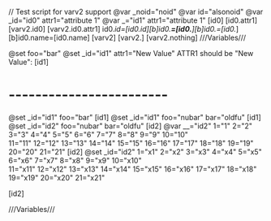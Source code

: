 // Test script for varv2 support
@var _noid="noid"
@var id="alsonoid"
@var _id="id0" attr1="attribute 1"
@var _="id1" attr1="attribute 1"
[id0]
[id0.attr1]
[varv2.id0]
[varv2.id0.attr1]
id0._id=[id0._id][b]id0.__=[id0.__][b]id0._=[id0._][b]id0.name=[id0.name]
[varv2]
[varv2.]
[varv2.nothing]
///Variables///

@set foo="bar"
@set _id="id1" attr1="New Value"
ATTR1 should be "New Value":
[id1]
# ------------------------
@set _id="id1" foo="bar"
[id1]
@set _id="id1" foo="nubar" bar="oldfu"
[id1]
@set _id="id2" foo="nubar" bar="oldfu"
[id2]
@var __="id2" 1="1" 2="2" 3="3" 4="4" 5="5" 6="6" 7="7" 8="8" 9="9" 10="10"\
               11="11" 12="12" 13="13" 14="14" 15="15" 16="16" 17="17" 18="18" 19="19" 20="20" 21="21"
[id2]
@set _id="id2" 1="x1" 2="x2" 3="x3" 4="x4" 5="x5" 6="x6" 7="x7" 8="x8" 9="x9" 10="x10"\
               11="x11" 12="x12" 13="x13" 14="x14" 15="x15" 16="x16" 17="x17" 18="x18" 19="x19" 20="x20" 21="x21"

[id2]

///Variables///
